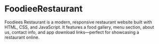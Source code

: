 # FoodieeRestaurant
Foodiees Restaurant is a modern, responsive restaurant website built with HTML, CSS, and JavaScript. It features a food gallery, menu section, about us, contact info, and app download links—perfect for showcasing a restaurant online.
